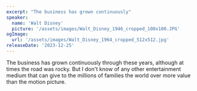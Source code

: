 ```yaml
---
excerpt: "The business has grown continuously"
speaker:
  name: 'Walt Disney'
  picture: '/assets/images/Walt_Disney_1946_cropped_100x100.JPG'
ogImage:
  url: '/assets/images/Walt_Disney_1964_cropped_512x512.jpg'
releaseDate: '2023-12-25'
---
```


The business has grown continuously through these years, although at times the road was rocky. But I don't know of any other entertainment medium that can give to the millions of families the world over more value than the motion picture.
